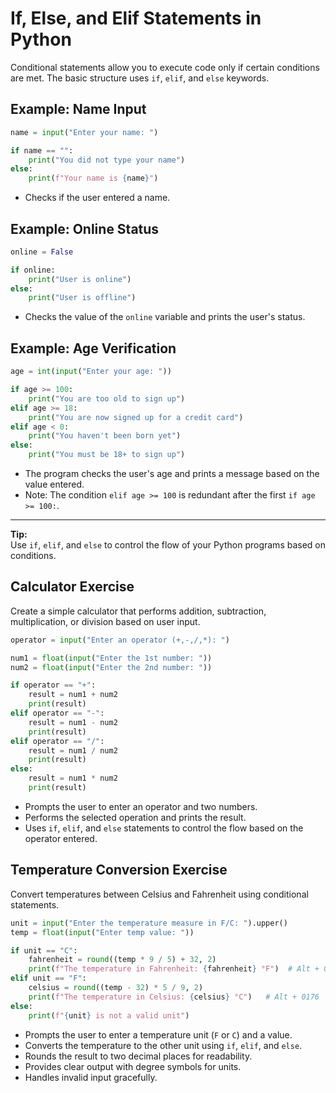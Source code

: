 # If, Else, and Elif Statements in Python

Conditional statements allow you to execute code only if certain conditions are met. The basic structure uses `if`, `elif`, and `else` keywords.


## Example: Name Input

```python
name = input("Enter your name: ")

if name == "":
    print("You did not type your name")
else:
    print(f"Your name is {name}")
```

- Checks if the user entered a name.

## Example: Online Status

```python
online = False

if online:
    print("User is online")
else:
    print("User is offline")
```

- Checks the value of the `online` variable and prints the user's status.

## Example: Age Verification

```python
age = int(input("Enter your age: "))

if age >= 100:
    print("You are too old to sign up")
elif age >= 18:
    print("You are now signed up for a credit card")
elif age < 0:
    print("You haven't been born yet")
else:
    print("You must be 18+ to sign up")
```

- The program checks the user's age and prints a message based on the value entered.
- Note: The condition `elif age >= 100` is redundant after the first `if age >= 100:`.

---

**Tip:**  
Use `if`, `elif`, and `else` to control the flow of your Python programs based on conditions.

## Calculator Exercise

Create a simple calculator that performs addition, subtraction, multiplication, or division based on user input.

```python
operator = input("Enter an operator (+,-,/,*): ")

num1 = float(input("Enter the 1st number: "))
num2 = float(input("Enter the 2nd number: "))

if operator == "+":
    result = num1 + num2
    print(result)
elif operator == "-":
    result = num1 - num2
    print(result)
elif operator == "/":
    result = num1 / num2
    print(result)
else:
    result = num1 * num2
    print(result)
```

- Prompts the user to enter an operator and two numbers.
- Performs the selected operation and prints the result.
- Uses `if`, `elif`, and `else` statements to control the flow based on the operator entered.

## Temperature Conversion  Exercise

Convert temperatures between Celsius and Fahrenheit using conditional statements.

```python
unit = input("Enter the temperature measure in F/C: ").upper()
temp = float(input("Enter temp value: "))

if unit == "C":
    fahrenheit = round((temp * 9 / 5) + 32, 2)
    print(f"The temperature in Fahrenheit: {fahrenheit} °F")  # Alt + 0176
elif unit == "F":
    celsius = round((temp - 32) * 5 / 9, 2)
    print(f"The temperature in Celsius: {celsius} °C")   # Alt + 0176
else:
    print(f"{unit} is not a valid unit")
```

- Prompts the user to enter a temperature unit (`F` or `C`) and a value.
- Converts the temperature to the other unit using `if`, `elif`, and `else`.
- Rounds the result to two decimal places for readability.
- Provides clear output with degree symbols for units.
- Handles invalid input gracefully.
